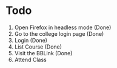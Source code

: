 # Todo
1. Open Firefox in headless mode (Done)
2. Go to the college login page (Done)
3. Login (Done)
4. List Course (Done)
5. Visit the BBLink (Done)
6. Attend Class

